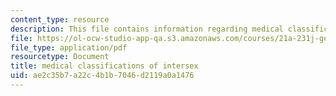 ```yaml
---
content_type: resource
description: This file contains information regarding medical classifications of intersex.
file: https://ol-ocw-studio-app-qa.s3.amazonaws.com/courses/21a-231j-gender-sexuality-and-society-spring-2006/ae2c35b7a22c4b1b7046d2119a0a1476_MIT21A_213JS06_intersex.pdf
file_type: application/pdf
resourcetype: Document
title: medical classifications of intersex
uid: ae2c35b7-a22c-4b1b-7046-d2119a0a1476
---
```

